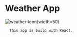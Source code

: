# Weather App 

![weather-icon](https://cdn2.iconfinder.com/data/icons/weather-flat-14/64/weather02-512.png){width=50}

```bash
  This app is build with React.
```